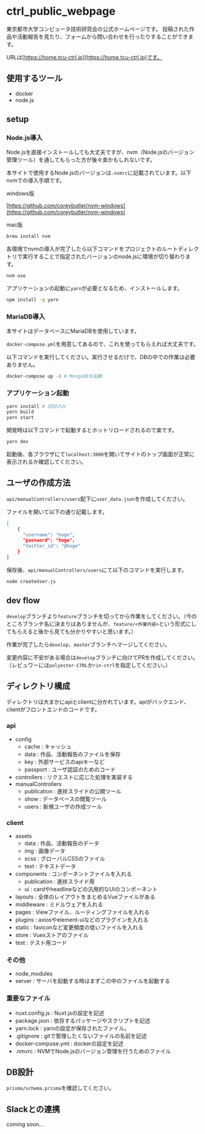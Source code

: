 # ctrl_public_webpage
東京都市大学コンピュータ技術研究会の公式ホームページです。
投稿された作品や活動報告を見たり、フォームから問い合わせを行ったりすることができます。

URLは[https://home.tcu-ctrl.jp](https://home.tcu-ctrl.jp)です。

## 使用するツール

- docker
- node.js

## setup

### Node.js導入

Node.jsを直接インストールしても大丈夫ですが、nvm（Node.jsのバージョン管理ツール）を通してもらった方が後々楽かもしれないです。

本サイトで使用するNode.jsのバージョンは`.nvmrc`に記載されています。以下nvmでの導入手順です。

windows版

[https://github.com/coreybutler/nvm-windows](https://github.com/coreybutler/nvm-windows)

mac版

```bash
brew install nvm
```

各環境でnvmの導入が完了したら以下コマンドをプロジェクトのルートディレクトリで実行することで指定されたバージョンのnode.jsに環境が切り替わります。

```bash
nvm use
```

アプリケーションの起動に`yarn`が必要となるため、インストールします。

```bash
npm install -g yarn
```

### MariaDB導入

本サイトはデータベースにMariaDBを使用しています。

`docker-compose.yml`を用意してあるので、これを使ってもらえれば大丈夫です。

以下コマンドを実行してください。実行させるだけで、DBの中での作業は必要ありません。

```bash
docker-compose up -d # MongoDBを起動
```

### アプリケーション起動

```bash
yarn install # 初回のみ
yarn build
yarn start
```

開発時は以下コマンドで起動するとホットリロードされるので楽です。

```bash
yarn dev
```

起動後、各ブラウザにて`localhost:3000`を開いてサイトのトップ画面が正常に表示されるか確認してください。

## ユーザの作成方法

`api/manualControllers/users`配下に`user_data.json`を作成してください。

ファイルを開いて以下の通り記載します。

```bash
[
    {
      "username": "hoge",
      "password": "hoge",
      "twitter_id": "@hoge"
    }
]
```

保存後、`api/manualControllers/users`にて以下のコマンドを実行します。

```bash
node createUser.js
```

## dev flow

`develop`ブランチより`feature`ブランチを切ってから作業をしてください。（今のところブランチ名に決まりはありませんが、`feature/<作業内容>`という形式にしてもらえると後から見ても分かりやすいと思います。）

作業が完了したら`develop`、`master`ブランチへマージしてください。

変更内容に不安がある場合は`develop`ブランチに向けてPRを作成してください。（レビュワーには`polyester-CTRL`か`rin-ctrl`を指定してください。）

## ディレクトリ構成
ディレクトリは大まかにapiとclientに分かれています。apiがバックエンド、clientがフロントエンドのコードです。
### api
- config
  - cache : キャッシュ
  - data : 作品、活動報告のファイルを保存
  - key : 外部サービスのapiキーなど
  - passport : ユーザ認証のためのコード
- controllers : リクエストに応じた処理を実装する
- manualControllers
  - publication : 進捗スライドの公開ツール
  - show : データベースの閲覧ツール
  - users : 新規ユーザの作成ツール


### client
- assets
  - data : 作品、活動報告のデータ
  - img : 画像データ
  - scss : グローバルCSSのファイル
  - text : テキストデータ
- components : コンポーネントファイルを入れる
  - publication : 進捗スライド用
  - ui : cardやheadlineなどの汎用的なUIのコンポーネント
- layouts : 全体のレイアウトをまとめるVueファイルがある
- middleware : ミドルウェアを入れる
- pages : Viewファイル、ルーティングファイルを入れる
- plugins : axiosやelement-uiなどのプラグインを入れる
- static : faviconなど変更頻度の低いファイルを入れる
- store : Vuexストアのファイル
- test : テスト用コード



### その他
- node_modules 
- server : サーバを起動する時はまずこの中のファイルを起動する

### 重要なファイル
- nuxt.config.js : Nuxt.jsの設定を記述
- package.json : 依存するパッケージやスクリプトを記述
- yarn.lock : yarnの設定が保存されたファイル。
- .gitignore : gitで管理したくないファイルの名前を記述
- docker-compose.yml : dockerの設定を記述
- .nmvrc : NVMでNode.jsのバージョン管理を行うためのファイル

## DB設計

`prisma/schema.prisma`を確認してください。

## Slackとの連携

coming soon...
